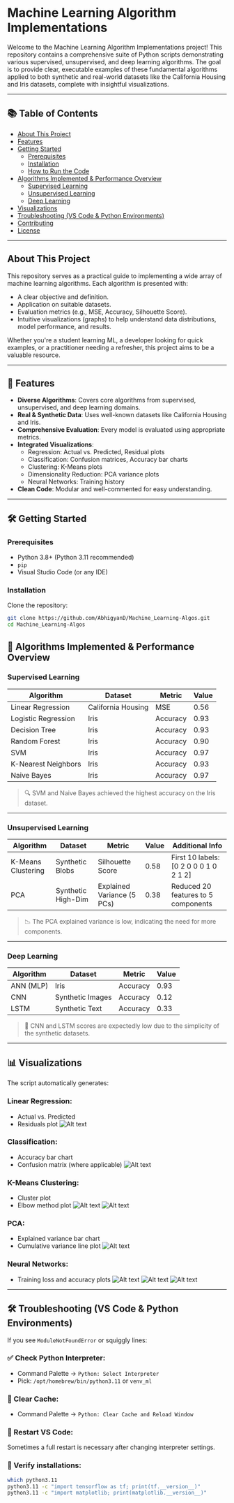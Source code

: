 # Machine Learning Algorithm Implementations

Welcome to the Machine Learning Algorithm Implementations project! This repository contains a comprehensive suite of Python scripts demonstrating various supervised, unsupervised, and deep learning algorithms. The goal is to provide clear, executable examples of these fundamental algorithms applied to both synthetic and real-world datasets like the California Housing and Iris datasets, complete with insightful visualizations.

---

## 📚 Table of Contents

- [About This Project](#about-this-project)
- [Features](#features)
- [Getting Started](#getting-started)
  - [Prerequisites](#prerequisites)
  - [Installation](#installation)
  - [How to Run the Code](#how-to-run-the-code)
- [Algorithms Implemented & Performance Overview](#algorithms-implemented--performance-overview)
  - [Supervised Learning](#supervised-learning)
  - [Unsupervised Learning](#unsupervised-learning)
  - [Deep Learning](#deep-learning)
- [Visualizations](#visualizations)
- [Troubleshooting (VS Code & Python Environments)](#troubleshooting-vs-code--python-environments)
- [Contributing](#contributing)
- [License](#license)

---

## About This Project

This repository serves as a practical guide to implementing a wide array of machine learning algorithms. Each algorithm is presented with:

- A clear objective and definition.
- Application on suitable datasets.
- Evaluation metrics (e.g., MSE, Accuracy, Silhouette Score).
- Intuitive visualizations (graphs) to help understand data distributions, model performance, and results.

Whether you're a student learning ML, a developer looking for quick examples, or a practitioner needing a refresher, this project aims to be a valuable resource.

---

## 🚀 Features

- **Diverse Algorithms**: Covers core algorithms from supervised, unsupervised, and deep learning domains.
- **Real & Synthetic Data**: Uses well-known datasets like California Housing and Iris.
- **Comprehensive Evaluation**: Every model is evaluated using appropriate metrics.
- **Integrated Visualizations**:
  - Regression: Actual vs. Predicted, Residual plots
  - Classification: Confusion matrices, Accuracy bar charts
  - Clustering: K-Means plots
  - Dimensionality Reduction: PCA variance plots
  - Neural Networks: Training history
- **Clean Code**: Modular and well-commented for easy understanding.

---

## 🛠️ Getting Started

### Prerequisites

- Python 3.8+ (Python 3.11 recommended)
- `pip`
- Visual Studio Code (or any IDE)

### Installation

Clone the repository:

```bash
git clone https://github.com/AbhigyanD/Machine_Learning-Algos.git
cd Machine_Learning-Algos
```

## 🧠 Algorithms Implemented & Performance Overview

### Supervised Learning

| Algorithm              | Dataset             | Metric   | Value |
|------------------------|---------------------|----------|-------|
| Linear Regression      | California Housing  | MSE      | 0.56  |
| Logistic Regression    | Iris                | Accuracy | 0.93  |
| Decision Tree          | Iris                | Accuracy | 0.93  |
| Random Forest          | Iris                | Accuracy | 0.90  |
| SVM                    | Iris                | Accuracy | 0.97  |
| K-Nearest Neighbors    | Iris                | Accuracy | 0.93  |
| Naive Bayes            | Iris                | Accuracy | 0.97  |

> 🔍 SVM and Naive Bayes achieved the highest accuracy on the Iris dataset.

---

### Unsupervised Learning

| Algorithm          | Dataset           | Metric                    | Value | Additional Info                                  |
|--------------------|-------------------|---------------------------|--------|--------------------------------------------------|
| K-Means Clustering | Synthetic Blobs   | Silhouette Score          | 0.58   | First 10 labels: [0 2 0 0 0 1 0 2 1 2]           |
| PCA                | Synthetic High-Dim| Explained Variance (5 PCs)| 0.38   | Reduced 20 features to 5 components             |

> 📉 The PCA explained variance is low, indicating the need for more components.

---

### Deep Learning

| Algorithm   | Dataset           | Metric   | Value |
|------------|-------------------|----------|--------|
| ANN (MLP)  | Iris              | Accuracy | 0.93   |
| CNN        | Synthetic Images  | Accuracy | 0.12   |
| LSTM       | Synthetic Text    | Accuracy | 0.33   |

> 🧪 CNN and LSTM scores are expectedly low due to the simplicity of the synthetic datasets.

---

## 📊 Visualizations

The script automatically generates:

### Linear Regression:
- Actual vs. Predicted
- Residuals plot
![Alt text](image.png)
### Classification:
- Accuracy bar chart
- Confusion matrix (where applicable)
![Alt text](image-1.png)
### K-Means Clustering:
- Cluster plot
- Elbow method plot
![Alt text](image-2.png)
![Alt text](image-3.png)
### PCA:
- Explained variance bar chart
- Cumulative variance line plot
![Alt text](image-4.png)
### Neural Networks:
- Training loss and accuracy plots
![Alt text](image-5.png)
![Alt text](image-6.png)
![Alt text](image-7.png)
---

## 🛠 Troubleshooting (VS Code & Python Environments)

If you see `ModuleNotFoundError` or squiggly lines:

### ✅ Check Python Interpreter:
- Command Palette → `Python: Select Interpreter`
- Pick: `/opt/homebrew/bin/python3.11` or `venv_ml`

### 🔄 Clear Cache:
- Command Palette → `Python: Clear Cache and Reload Window`

### 🔁 Restart VS Code:
Sometimes a full restart is necessary after changing interpreter settings.

### 🧪 Verify installations:

```bash
which python3.11
python3.11 -c "import tensorflow as tf; print(tf.__version__)"
python3.11 -c "import matplotlib; print(matplotlib.__version__)"
